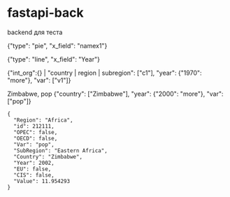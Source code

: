 # fastapi-back
backend для теста

{"type": "pie", "x_field": "namex1"}

{"type": "line", "x_field": "Year"}

{"int_org":{} | "country | region | subregion": ["c1"], "year": {"1970": "more"}, "var": ["v1"]} 

Zimbabwe, pop {"country": ["Zimbabwe"], "year": {"2000": "more"}, "var": ["pop"]}

```
{
  "Region": "Africa",
  "id": 212111,
  "OPEC": false,
  "OECD": false,
  "Var": "pop",
  "SubRegion": "Eastern Africa",
  "Country": "Zimbabwe",
  "Year": 2002,
  "EU": false,
  "CIS": false,
  "Value": 11.954293
}
```